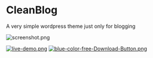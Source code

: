 # CleanBlog

A very simple wordpress theme just only for blogging

![screenshot.png](https://bitbucket.org/repo/68MA97/images/2001133518-screenshot.png)


[![live-demo.png](https://bitbucket.org/repo/68MA97/images/3692721187-live-demo.png)](http://rayhan.info/electronthemes/wpdemo/cleanblog/)
[![blue-color-free-Download-Button.png](https://bitbucket.org/repo/68MA97/images/3415470568-blue-color-free-Download-Button.png)](https://github.com/kingRayhan/cleanblog-wp-theme/archive/master.zip)


